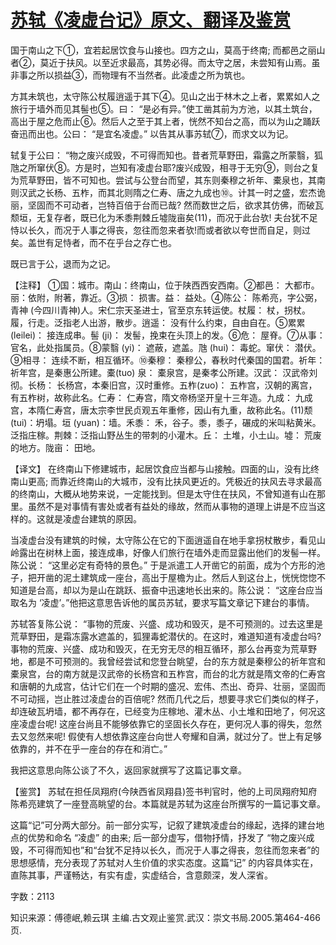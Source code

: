 # [苏轼《凌虚台记》原文、翻译及鉴赏](https://www.vrrw.net/wx/14146.html)

国于南山之下①，宜若起居饮食与山接也。四方之山，莫高于终南; 而都邑之丽山者②，莫近于扶风。以至近求最高，其势必得。而太守之居，未尝知有山焉。虽非事之所以损益③，而物理有不当然者。此凌虚之所为筑也。

方其未筑也，太守陈公杖履逍遥于其下④。见山之出于林木之上者，累累如人之旅行于墙外而见其髻也⑤。曰： “是必有异。”使工凿其前为方池，以其土筑台，高出于屋之危而止⑥。然后人之至于其上者，恍然不知台之高，而以为山之踊跃奋迅而出也。公曰： “是宜名凌虚。” 以告其从事苏轼⑦，而求文以为记。

轼复于公曰： “物之废兴成毁，不可得而知也。昔者荒草野田，霜露之所蒙翳，狐虺之所窜伏⑧。方是时，岂知有凌虚台耶?废兴成毁，相寻于无穷⑨，则台之复为荒草野田，皆不可知也。尝试与公登台而望，其东则秦穆之祈年、橐泉也，其南则汉武之长杨、五柞，而其北则隋之仁寿、唐之九成也⑩。计其一时之盛，宏杰诡丽，坚固而不可动者，岂特百倍于台而已哉? 然而数世之后，欲求其仿佛，而破瓦颓垣，无复存者，既已化为禾黍荆棘丘墟陇亩矣(11)，而况于此台欤! 夫台犹不足恃以长久，而况于人事之得丧，忽往而忽来者欤!而或者欲以夸世而自足，则过矣。盖世有足恃者，而不在乎台之存亡也。

既已言于公，退而为之记。



【注释】 ①国：城市。南山：终南山，位于陕西西安西南。②都邑： 大都市。丽：依附，附著，靠近。③损： 损害。益： 益处。④陈公： 陈希亮，字公弼，青神 (今四川青神)人。宋仁宗天圣进士，官至京东转运使。杖履： 杖，拐杖。履，行走。泛指老人出游，散步。逍遥： 没有什么约束，自由自在。⑤累累 (leilei)： 接连成串。髻 (ji)： 发髻，挽束在头顶上的发。⑥危： 屋脊。⑦从事： 官名，此处指属员。⑧蒙翳 (yi)： 遮蔽，遮盖。虺 (hui)： 毒蛇。窜伏： 潜伏。⑨相寻： 连续不断，相互循环。⑩秦穆： 秦穆公，春秋时代秦国的国君。祈年： 祈年宫，是秦惠公所建。橐(tuo) 泉： 橐泉宫，是秦孝公所建。汉武： 汉武帝刘彻。长杨： 长杨宫，本秦旧宫，汉时重修。五柞(zuo)： 五柞宫，汉朝的离宫，有五柞树，故称此名。仁寿： 仁寿宫，隋文帝杨坚开皇十三年造。九成： 九成宫，本隋仁寿宫，唐太宗李世民贞观五年重修，因山有九重，故称此名。(11)颓 (tui)：坍塌。垣 (yuan)：墙。禾黍： 禾，谷子。黍，黍子，碾成的米叫粘黄米。泛指庄稼。荆棘：泛指山野丛生的带刺的小灌木。丘： 土堆，小土山。墟： 荒废的地方。陇亩： 田地。

【译文】 在终南山下修建城市，起居饮食应当都与山接触。四面的山，没有比终南山更高; 而靠近终南山的大城市，没有比扶风更近的。凭极近的扶风去寻求最高的终南山，大概从地势来说，一定能找到。但是太守住在扶风，不曾知道有山在那里。虽然不是对事情有害处或者有益处的缘故，然而从事物的道理上讲是不应当这样的。这就是凌虚台建筑的原因。

当凌虚台没有建筑的时候，太守陈公在它的下面逍遥自在地手拿拐杖散步，看见山岭露出在树林上面，接连成串，好像人们旅行在墙外走而显露出他们的发髻一样。陈公说： “这里必定有奇特的景色。” 于是派遣工人开凿它的前面，成为个方形的池子，把开凿的泥土建筑成一座台，高出于屋檐为止。然后人到这台上，恍恍惚惚不知道是台高，却以为是山在跳跃、振奋中迅速地长出来的。陈公说： “这座台应当取名为 ‘凌虚’。”他把这意思告诉他的属员苏轼，要求写篇文章记下建台的事情。

苏轼答复陈公说： “事物的荒废、兴盛、成功和毁灭，是不可预测的。过去这里是荒草野田，是霜冻露水遮盖的，狐狸毒蛇潜伏的。在这时，难道知道有凌虚台吗? 事物的荒废、兴盛、成功和毁灭，在无穷无尽的相互循环，那么台再变为荒草野地，都是不可预测的。我曾经尝试和您登台眺望，台的东方就是秦穆公的祈年宫和橐泉宫，台的南方就是汉武帝的长杨宫和五柞宫，而台的北方就是隋文帝的仁寿宫和唐朝的九成宫，估计它们在一个时期的盛况、宏伟、杰出、奇异、壮丽，坚固而不可动摇，岂止胜过凌虚台的百倍呢? 然而几代之后，想要寻求它们类似的样子，却连破瓦坍墙，都不再存在，已经变为庄稼地、灌木丛、小土堆和田地了，何况这座凌虚台呢! 这座台尚且不能够依靠它的坚固长久存在，更何况人事的得失，忽然去又忽然来呢! 假使有人想依靠这座台向世人夸耀和自满，就过分了。世上有足够依靠的，并不在乎一座台的存在和消亡。”

我把这意思向陈公谈了不久，返回家就撰写了这篇记事文章。

【鉴赏】 苏轼在担任凤翔府(今陕西省凤翔县)签书判官时，他的上司凤翔府知府陈希亮建筑了一座登高眺望的台。本篇就是苏轼为这座台所撰写的一篇记事文章。

这篇“记”可分两大部分。前一部分实写，记叙了建筑凌虚台的缘起，选择的建台地点的优势和命名 “凌虚” 的由来; 后一部分虚写，借物抒情，抒发了 “物之废兴成毁，不可得而知也”和“台犹不足持以长久，而况于人事之得丧，忽往而忽来者”的思想感情，充分表现了苏轼对人生价值的求实态度。这篇“记” 的内容具体实在，直陈其事，严谨畅达，有实有虚，实虚结合，含意颇深，发人深省。

字数：2113

知识来源：傅德岷,赖云琪 主编.古文观止鉴赏.武汉：崇文书局.2005.第464-466页.

